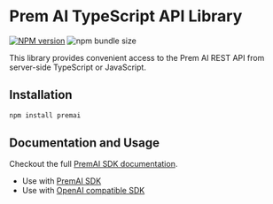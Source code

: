 # Prem AI TypeScript API Library

[![NPM version](https://img.shields.io/npm/v/premai.svg)](https://npmjs.org/package/premai) ![npm bundle size](https://img.shields.io/bundlephobia/minzip/premai)

This library provides convenient access to the Prem AI REST API from server-side TypeScript or JavaScript.

## Installation

```sh
npm install premai
```
## Documentation and Usage

Checkout the full [PremAI SDK documentation](https://docs.premai.io/get-started/sdks).

- Use with [PremAI SDK](https://docs.premai.io/get-started/sdks#use-with-premai-sdk)
- Use with [OpenAI compatible SDK](https://docs.premai.io/get-started/sdks#use-with-openai-compatible-sdk)
